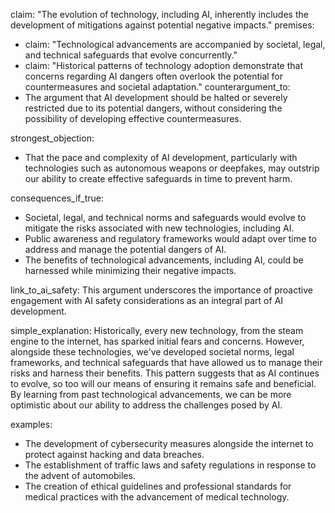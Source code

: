 claim: "The evolution of technology, including AI, inherently includes the development of mitigations against potential negative impacts."
premises:
  - claim: "Technological advancements are accompanied by societal, legal, and technical safeguards that evolve concurrently."
  - claim: "Historical patterns of technology adoption demonstrate that concerns regarding AI dangers often overlook the potential for countermeasures and societal adaptation."
counterargument_to:
  - The argument that AI development should be halted or severely restricted due to its potential dangers, without considering the possibility of developing effective countermeasures.

strongest_objection:
  - That the pace and complexity of AI development, particularly with technologies such as autonomous weapons or deepfakes, may outstrip our ability to create effective safeguards in time to prevent harm.

consequences_if_true:
  - Societal, legal, and technical norms and safeguards would evolve to mitigate the risks associated with new technologies, including AI.
  - Public awareness and regulatory frameworks would adapt over time to address and manage the potential dangers of AI.
  - The benefits of technological advancements, including AI, could be harnessed while minimizing their negative impacts.

link_to_ai_safety: This argument underscores the importance of proactive engagement with AI safety considerations as an integral part of AI development.

simple_explanation: Historically, every new technology, from the steam engine to the internet, has sparked initial fears and concerns. However, alongside these technologies, we've developed societal norms, legal frameworks, and technical safeguards that have allowed us to manage their risks and harness their benefits. This pattern suggests that as AI continues to evolve, so too will our means of ensuring it remains safe and beneficial. By learning from past technological advancements, we can be more optimistic about our ability to address the challenges posed by AI.

examples:
  - The development of cybersecurity measures alongside the internet to protect against hacking and data breaches.
  - The establishment of traffic laws and safety regulations in response to the advent of automobiles.
  - The creation of ethical guidelines and professional standards for medical practices with the advancement of medical technology.